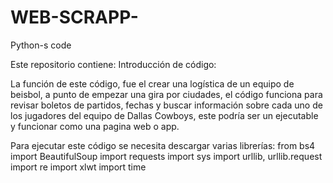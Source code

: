 # WEB-SCRAPP-
Python-s code 

Este repositorio contiene:
Introducción de código:

La función de este código, fue el crear una logística de un equipo de beisbol, a punto de empezar una gira por ciudades, el código funciona para revisar boletos de partidos, fechas y buscar información sobre cada uno de los jugadores del equipo de Dallas Cowboys, este podría ser un ejecutable y funcionar como una pagina web o app.

Para ejecutar este código se necesita descargar varias librerías:
from bs4 import BeautifulSoup
import requests
import sys
import urllib, urllib.request
import re
import xlwt
import time
